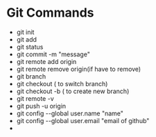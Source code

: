 # Git Commands
- git init
- git add <File>
- git status
- git commit -m "message"
- git remote add origin <url>
- git remote remove origin(if have to remove)
- git branch
- git checkout <branch>( to switch branch)
- git checkout -b <branch>( to create new branch)
- git remote -v
- git push -u origin <branch>
- git config --global user.name "name"
- git config --global user.email "email of github"
- 